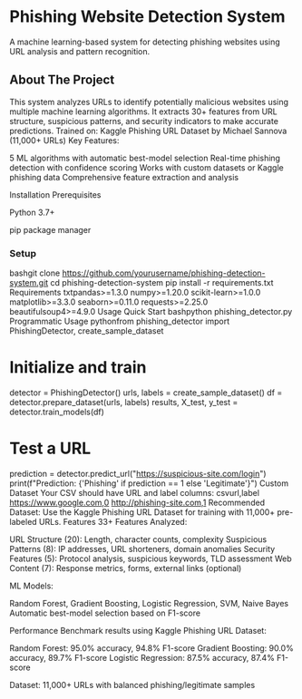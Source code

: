 # Phishing Website Detection System
A machine learning-based system for detecting phishing websites using URL analysis and pattern recognition.

## About The Project
This system analyzes URLs to identify potentially malicious websites using multiple machine learning algorithms. It extracts 30+ features from URL structure, suspicious patterns, and security indicators to make accurate predictions.
Trained on: Kaggle Phishing URL Dataset by Michael Sannova (11,000+ URLs)
Key Features:

5 ML algorithms with automatic best-model selection
Real-time phishing detection with confidence scoring
Works with custom datasets or Kaggle phishing data
Comprehensive feature extraction and analysis

Installation
Prerequisites

Python 3.7+

pip package manager

### Setup

bashgit clone https://github.com/yourusername/phishing-detection-system.git
cd phishing-detection-system
pip install -r requirements.txt
Requirements
txtpandas>=1.3.0
numpy>=1.20.0
scikit-learn>=1.0.0
matplotlib>=3.3.0
seaborn>=0.11.0
requests>=2.25.0
beautifulsoup4>=4.9.0
Usage
Quick Start
bashpython phishing_detector.py
Programmatic Usage
pythonfrom phishing_detector import PhishingDetector, create_sample_dataset

# Initialize and train
detector = PhishingDetector()
urls, labels = create_sample_dataset()
df = detector.prepare_dataset(urls, labels)
results, X_test, y_test = detector.train_models(df)

# Test a URL
prediction = detector.predict_url("https://suspicious-site.com/login")
print(f"Prediction: {'Phishing' if prediction == 1 else 'Legitimate'}")
Custom Dataset
Your CSV should have URL and label columns:
csvurl,label
https://www.google.com,0
http://phishing-site.com,1
Recommended Dataset: Use the Kaggle Phishing URL Dataset for training with 11,000+ pre-labeled URLs.
Features
33+ Features Analyzed:

URL Structure (20): Length, character counts, complexity
Suspicious Patterns (8): IP addresses, URL shorteners, domain anomalies
Security Features (5): Protocol analysis, suspicious keywords, TLD assessment
Web Content (7): Response metrics, forms, external links (optional)

ML Models:

Random Forest, Gradient Boosting, Logistic Regression, SVM, Naive Bayes
Automatic best-model selection based on F1-score

Performance
Benchmark results using Kaggle Phishing URL Dataset:

Random Forest: 95.0% accuracy, 94.8% F1-score
Gradient Boosting: 90.0% accuracy, 89.7% F1-score
Logistic Regression: 87.5% accuracy, 87.4% F1-score

Dataset: 11,000+ URLs with balanced phishing/legitimate samples

